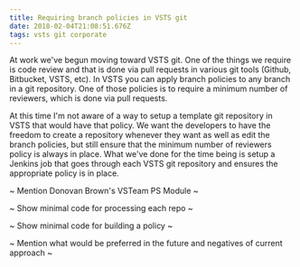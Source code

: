 ```yaml
---
title: Requiring branch policies in VSTS git
date: 2018-02-04T21:08:51.676Z
tags: vsts git corporate
---
```

At work we've begun moving toward VSTS git. One of the things we require is code review and that is done via pull requests in various git tools (Github, Bitbucket, VSTS, etc). In VSTS you can apply branch policies to any branch in a git repository. One of those policies is to require a minimum number of reviewers, which is done via pull requests.

At this time I'm not aware of a way to setup a template git repository in VSTS that would have that policy. We want the developers to have the freedom to create a repository whenever they want as well as edit the branch policies, but still ensure that the minimum number of reviewers policy is always in place. What we've done for the time being is setup a Jenkins job that goes through each VSTS git repository and ensures the appropriate policy is in place.

\~ Mention Donovan Brown's VSTeam PS Module \~

\~ Show minimal code for processing each repo \~

\~ Show minimal code for building a policy \~

\~ Mention what would be preferred in the future and negatives of current approach \~
